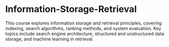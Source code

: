 # Information-Storage-Retrieval
This course explores information storage and retrieval principles, covering indexing, search algorithms, ranking methods, and system evaluation. Key topics include search engine architecture, structured and unstructured data storage, and machine learning in retrieval. 
